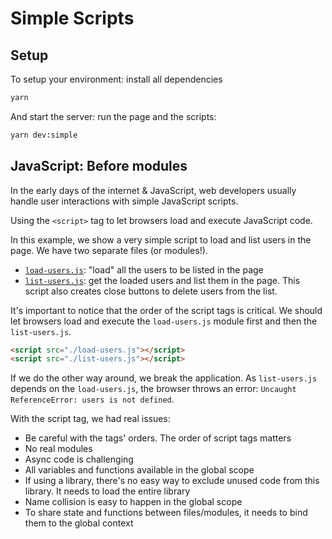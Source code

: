 # Simple Scripts

## Setup

To setup your environment: install all dependencies

```bash
yarn
```

And start the server: run the page and the scripts:

```bash
yarn dev:simple
```

## JavaScript: Before modules

In the early days of the internet & JavaScript, web developers usually handle user interactions with simple JavaScript scripts.

Using the `<script>` tag to let browsers load and execute JavaScript code.

In this example, we show a very simple script to load and list users in the page. We have two separate files (or modules!).

- [`load-users.js`](https://github.com/research-experiment/frontend-infrastructure/blob/main/simple/load-users.js): "load" all the users to be listed in the page
- [`list-users.js`](https://github.com/research-experiment/frontend-infrastructure/blob/main/simple/list-users.js): get the loaded users and list them in the page. This script also creates close buttons to delete users from the list.

It's important to notice that the order of the script tags is critical. We should let browsers load and execute the `load-users.js` module first and then the `list-users.js`.

```html
<script src="./load-users.js"></script>
<script src="./list-users.js"></script>
```

If we do the other way around, we break the application. As `list-users.js` depends on the `load-users.js`, the browser throws an error: `Uncaught ReferenceError: users is not defined`.

With the script tag, we had real issues:

- Be careful with the tags' orders. The order of script tags matters
- No real modules
- Async code is challenging
- All variables and functions available in the global scope
- If using a library, there's no easy way to exclude unused code from this library. It needs to load the entire library
- Name collision is easy to happen in the global scope
- To share state and functions between files/modules, it needs to bind them to the global context

